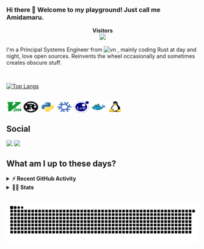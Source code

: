 ### Hi there 👋 Welcome to my playground! Just call me Amidamaru.

<p align="center">
  <b>Visitors</b><br>
  <img src="https://profile-counter.glitch.me/thaodt/count.svg" />
</p>

I'm a Principal Systems Engineer from <img src="https://static.dwcdn.net/css/flag-icons/flags/4x3/vn.svg" alt="vn" height="25"/> , 
mainly coding Rust at day and night, love open sources. Reinvents the wheel occasionally and sometimes creates obscure stuff.

<br>

[![Top Langs](https://github-readme-stats.vercel.app/api/top-langs/?username=thaodt&layout=compact&theme=gotham&cache_seconds=86400)](https://github.com/thaodt/thaodt)


<div style="display: inline_block"><br>
  <img align="center" alt="thaodt-nvim" height="30" width="40" src="https://raw.githubusercontent.com/devicons/devicon/master/icons/vim/vim-plain.svg">
  <img align="center" alt="thaodt-rust" height="30" width="40" src="https://raw.githubusercontent.com/devicons/devicon/master/icons/rust/rust-original.svg">
  <img align="center" alt="thaodt-python" height="30" width="40" src="https://raw.githubusercontent.com/devicons/devicon/master/icons/python/python-original.svg">
  <img align="center" alt="thaodt-nix" height="30" width="40" src="https://raw.githubusercontent.com/devicons/devicon/master/icons/nixos/nixos-plain.svg">  
  <img align="center" alt="thaodt-lua" height="30" width="40" src="https://raw.githubusercontent.com/devicons/devicon/master/icons/lua/lua-plain.svg">
  <img align="center" alt="thaodt-docker" height="30" width="40" src="https://raw.githubusercontent.com/devicons/devicon/master/icons/docker/docker-original.svg">
  <img align="center" alt="thaodt-linux" height="30" width="40" src="https://raw.githubusercontent.com/devicons/devicon/master/icons/linux/linux-original.svg">
</div>

## Social

<div>
  <a href="https://twitter.com/dreamsparkis" target="_blank"><img src="https://img.shields.io/badge/-Twitter-%23E4405F?style=for-the-badge&logo=twitter&logoColor=white" target="_blank"></a>
  <a href = "mailto:ardtimeit@gmail.com"><img src="https://img.shields.io/badge/-Gmail-%23333?style=for-the-badge&logo=gmail&logoColor=white" target="_blank"></a>

</div>

## What am I up to these days?
<details>
  <summary><b>⚡ Recent GitHub Activity</b></summary>
    <p>

<!--START_SECTION:activity-->
1. 🗣 Commented on [#367](https://github.com/informalsystems/hermes-sdk/pull/367#issuecomment-2288261433) in [informalsystems/hermes-sdk](https://github.com/informalsystems/hermes-sdk)
2. 🗣 Commented on [#393](https://github.com/informalsystems/hermes-sdk/issues/393#issuecomment-2251940840) in [informalsystems/hermes-sdk](https://github.com/informalsystems/hermes-sdk)
3. 🎉 Merged PR [#5](https://github.com/thaodt/substrate-dao-on-chain-gov-sys/pull/5) in [thaodt/substrate-dao-on-chain-gov-sys](https://github.com/thaodt/substrate-dao-on-chain-gov-sys)
4. 🎉 Merged PR [#1](https://github.com/thaodt/substrate-dao-on-chain-gov-sys/pull/1) in [thaodt/substrate-dao-on-chain-gov-sys](https://github.com/thaodt/substrate-dao-on-chain-gov-sys)
5. 🗣 Commented on [#367](https://github.com/informalsystems/hermes-sdk/pull/367#issuecomment-2249859702) in [informalsystems/hermes-sdk](https://github.com/informalsystems/hermes-sdk)
6. 🎉 Merged PR [#14](https://github.com/thaodt/substrate-dao-on-chain-gov-sys/pull/14) in [thaodt/substrate-dao-on-chain-gov-sys](https://github.com/thaodt/substrate-dao-on-chain-gov-sys)
7. 🎉 Merged PR [#24](https://github.com/thaodt/feeds-reader/pull/24) in [thaodt/feeds-reader](https://github.com/thaodt/feeds-reader)
8. 🎉 Merged PR [#23](https://github.com/thaodt/feeds-reader/pull/23) in [thaodt/feeds-reader](https://github.com/thaodt/feeds-reader)
9. 💪 Opened PR [#367](https://github.com/informalsystems/hermes-sdk/pull/367) in [informalsystems/hermes-sdk](https://github.com/informalsystems/hermes-sdk)
10. 🗣 Commented on [#214](https://github.com/informalsystems/hermes-sdk/issues/214#issuecomment-2151481273) in [informalsystems/hermes-sdk](https://github.com/informalsystems/hermes-sdk)
<!--END_SECTION:activity-->
  </p>
</details>


<details>
  <summary><b>👨‍💻 Stats</b></summary>
  <p align="center">
    <a>
      <img align="center" src="https://gist.githubusercontent.com/thaodt/1db1d598a9e4550fa45eaede87135b3b/raw/97f3e5e943703e61b223dbc8cfa33ae9a5beb97b/github-metrics.svg"/>
    </a>
  </p>
</details>
<br>
<p align="center">
  <img width="600" src="https://raw.githubusercontent.com/thaodt/thaodt/master/assets/github-snake.svg" />
</p>
